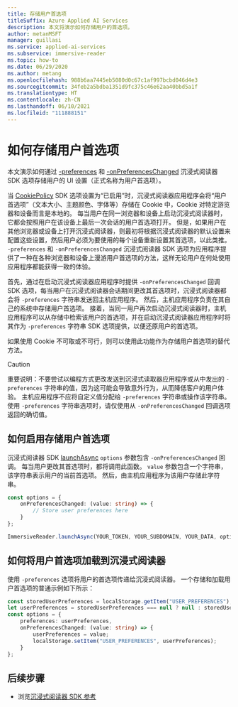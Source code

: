 ```yaml
---
title: 存储用户首选项
titleSuffix: Azure Applied AI Services
description: 本文将演示如何存储用户的首选项。
author: metanMSFT
manager: guillasi
ms.service: applied-ai-services
ms.subservice: immersive-reader
ms.topic: how-to
ms.date: 06/29/2020
ms.author: metang
ms.openlocfilehash: 988b6aa7445eb5080d0c67c1af997bcbd046d4e3
ms.sourcegitcommit: 34feb2a5bdba1351d9fc375c46e62aa40bbd5a1f
ms.translationtype: HT
ms.contentlocale: zh-CN
ms.lasthandoff: 06/10/2021
ms.locfileid: "111888151"
---
```

# <a name="how-to-store-user-preferences"></a>如何存储用户首选项

本文演示如何通过 [-preferences](./reference.md#options) 和 [-onPreferencesChanged](./reference.md#options) 沉浸式阅读器 SDK 选项存储用户的 UI 设置（正式名称为用户首选项）。

当 [CookiePolicy](./reference.md#cookiepolicy-options) SDK 选项设置为“已启用”时，沉浸式阅读器应用程序会将“用户首选项”（文本大小、主题颜色、字体等）存储在 Cookie 中，Cookie 对特定游览器和设备而言是本地的。 每当用户在同一浏览器和设备上启动沉浸式阅读器时，它都会按照用户在该设备上最后一次会话的用户首选项打开。 但是，如果用户在其他浏览器或设备上打开沉浸式阅读器，则最初将根据沉浸式阅读器的默认设置来配置这些设置，然后用户必须为要使用的每个设备重新设置其首选项，以此类推。 `-preferences` 和 `-onPreferencesChanged` 沉浸式阅读器 SDK 选项为应用程序提供了一种在各种浏览器和设备上漫游用户首选项的方法，这样无论用户在何处使用应用程序都能获得一致的体验。

首先，通过在启动沉浸式阅读器应用程序时提供 `-onPreferencesChanged` 回调 SDK 选项，每当用户在沉浸式阅读器会话期间更改其首选项时，沉浸式阅读器都会将 `-preferences` 字符串发送回主机应用程序。 然后，主机应用程序负责在其自己的系统中存储用户首选项。 接着，当同一用户再次启动沉浸式阅读器时，主机应用程序可以从存储中检索该用户的首选项，并在启动沉浸式阅读器应用程序时将其作为 `-preferences` 字符串 SDK 选项提供，以便还原用户的首选项。

如果使用 Cookie 不可取或不可行，则可以使用此功能作为存储用户首选项的替代方法。

> [!CAUTION]
> 重要说明：不要尝试以编程方式更改发送到沉浸式读取器应用程序或从中发出的 `-preferences` 字符串的值，因为这可能会导致意外行为，从而降低客户的用户体验。 主机应用程序不应将自定义值分配给 `-preferences` 字符串或操作该字符串。 使用 `-preferences` 字符串选项时，请仅使用从 `-onPreferencesChanged` 回调选项返回的确切值。

## <a name="how-to-enable-storing-user-preferences"></a>如何启用存储用户首选项

沉浸式阅读器 SDK [launchAsync](./reference.md#launchasync) `options` 参数包含 `-onPreferencesChanged` 回调。 每当用户更改其首选项时，都将调用此函数。 `value` 参数包含一个字符串，该字符串表示用户的当前首选项。 然后，由主机应用程序为该用户存储此字符串。

```typescript
const options = {
    onPreferencesChanged: (value: string) => {
        // Store user preferences here
    }
};

ImmersiveReader.launchAsync(YOUR_TOKEN, YOUR_SUBDOMAIN, YOUR_DATA, options);
```

## <a name="how-to-load-user-preferences-into-the-immersive-reader"></a>如何将用户首选项加载到沉浸式阅读器

使用 `-preferences` 选项将用户的首选项传递给沉浸式阅读器。 一个存储和加载用户首选项的普通示例如下所示：

```typescript
const storedUserPreferences = localStorage.getItem("USER_PREFERENCES");
let userPreferences = storedUserPreferences === null ? null : storedUserPreferences;
const options = {
    preferences: userPreferences,
    onPreferencesChanged: (value: string) => {
        userPreferences = value;
        localStorage.setItem("USER_PREFERENCES", userPreferences);
    }
};
```

## <a name="next-steps"></a>后续步骤

* 浏览[沉浸式阅读器 SDK 参考](./reference.md)